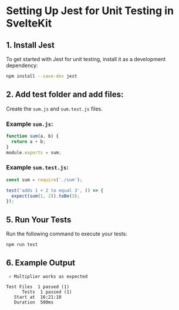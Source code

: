 # Setting Up Jest for Unit Testing in SvelteKit

## 1. Install Jest
To get started with Jest for unit testing, install it as a development dependency:

```bash
npm install --save-dev jest
```

## 2. Add test folder and add files:

Create the `sum.js` and `sum.test.js` files.

### Example `sum.js`:

```javascript
function sum(a, b) {
  return a + b;
}
module.exports = sum;
```

### Example `sum.test.js`:

```javascript
const sum = require('./sum');

test('adds 1 + 2 to equal 3', () => {
  expect(sum(1, 2)).toBe(3);
});
```

## 5. Run Your Tests

Run the following command to execute your tests:

```bash
npm run test
```

## 6. Example Output

```
 ✓ Multiplier works as expected

Test Files  1 passed (1)
      Tests  1 passed (1)
   Start at  16:21:10
   Duration  500ms
```